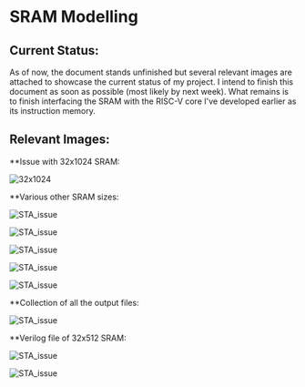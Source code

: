 # SRAM Modelling

## Current Status:

   As of now, the document stands unfinished but several relevant images are attached to showcase the current status of my project. I intend to finish this document as soon as possible (most likely by next week). What remains is to finish interfacing the SRAM with the RISC-V core I've developed earlier as its instruction memory.
   
## Relevant Images:
   
   **Issue with 32x1024 SRAM:
   
   ![32x1024](../Week%209/images/Capture14.PNG)
   
   **Various other SRAM sizes:
   
   ![STA_issue](../Week%209/images/Capture16.PNG)
   
   ![STA_issue](../Week%209/images/Capture17.PNG)
   
   ![STA_issue](../Week%209/images/Capture20.PNG)
   
   ![STA_issue](../Week%209/images/Capture21.PNG)
   
   ![STA_issue](../Week%209/images/Capture22.PNG)
   
   **Collection of all the output files:
   
   ![STA_issue](../Week%209/images/Capture23.PNG)
   
   **Verilog file of 32x512 SRAM:
   
   ![STA_issue](../Week%209/images/Capture24.PNG)
   
   ![STA_issue](../Week%209/images/Capture25.PNG)
